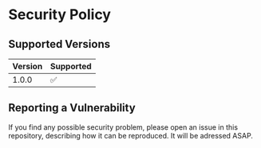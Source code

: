 # Security Policy

## Supported Versions

| Version | Supported          |
| ------- | ------------------ |
| 1.0.0   | :white_check_mark: |

## Reporting a Vulnerability

If you find any possible security problem, please open an issue in this repository, describing how it can be reproduced. It will be adressed ASAP.
